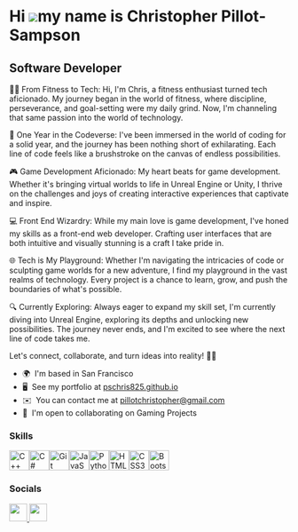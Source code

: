 Hi ![](https://user-images.githubusercontent.com/18350557/176309783-0785949b-9127-417c-8b55-ab5a4333674e.gif)my name is Christopher Pillot-Sampson
==================================================================================================================================================

Software Developer
------------------

🏋️‍♂️ From Fitness to Tech: Hi, I'm Chris, a fitness enthusiast turned tech aficionado. My journey began in the world of fitness, where discipline, perseverance, and goal-setting were my daily grind. Now, I'm channeling that same passion into the world of technology. 

🚀 One Year in the Codeverse: I've been immersed in the world of coding for a solid year, and the journey has been nothing short of exhilarating. Each line of code feels like a brushstroke on the canvas of endless possibilities. 

🎮 Game Development Aficionado: My heart beats for game development. Whether it's bringing virtual worlds to life in Unreal Engine or Unity, I thrive on the challenges and joys of creating interactive experiences that captivate and inspire. 

💻 Front End Wizardry: While my main love is game development, I've honed my skills as a front-end web developer. Crafting user interfaces that are both intuitive and visually stunning is a craft I take pride in. 

🌐 Tech is My Playground: Whether I'm navigating the intricacies of code or sculpting game worlds for a new adventure, I find my playground in the vast realms of technology. Every project is a chance to learn, grow, and push the boundaries of what's possible. 

🔍 Currently Exploring: Always eager to expand my skill set, I'm currently diving into Unreal Engine, exploring its depths and unlocking new possibilities. The journey never ends, and I'm excited to see where the next line of code takes me. 

Let's connect, collaborate, and turn ideas into reality! 🚀✨

* 🌍  I'm based in San Francisco
* 🖥️  See my portfolio at [pschris825.github.io](http://pschris825.github.io)
* ✉️  You can contact me at [pillotchristopher@gmail.com](mailto:pillotchristopher@gmail.com)
* 🤝  I'm open to collaborating on Gaming Projects

### Skills


<p align="left">
<a href="https://docs.microsoft.com/en-us/cpp/?view=msvc-170" target="_blank" rel="noreferrer"><img src="https://raw.githubusercontent.com/danielcranney/readme-generator/main/public/icons/skills/cplusplus-colored.svg" width="36" height="36" alt="C++" /></a><a href="https://docs.microsoft.com/en-us/dotnet/csharp/" target="_blank" rel="noreferrer"><img src="https://raw.githubusercontent.com/danielcranney/readme-generator/main/public/icons/skills/csharp-colored.svg" width="36" height="36" alt="C#" /></a><a href="https://git-scm.com/" target="_blank" rel="noreferrer"><img src="https://raw.githubusercontent.com/danielcranney/readme-generator/main/public/icons/skills/git-colored.svg" width="36" height="36" alt="Git" /></a><a href="https://developer.mozilla.org/en-US/docs/Web/JavaScript" target="_blank" rel="noreferrer"><img src="https://raw.githubusercontent.com/danielcranney/readme-generator/main/public/icons/skills/javascript-colored.svg" width="36" height="36" alt="JavaScript" /></a><a href="https://www.python.org/" target="_blank" rel="noreferrer"><img src="https://raw.githubusercontent.com/danielcranney/readme-generator/main/public/icons/skills/python-colored.svg" width="36" height="36" alt="Python" /></a><a href="https://developer.mozilla.org/en-US/docs/Glossary/HTML5" target="_blank" rel="noreferrer"><img src="https://raw.githubusercontent.com/danielcranney/readme-generator/main/public/icons/skills/html5-colored.svg" width="36" height="36" alt="HTML5" /></a><a href="https://www.w3.org/TR/CSS/#css" target="_blank" rel="noreferrer"><img src="https://raw.githubusercontent.com/danielcranney/readme-generator/main/public/icons/skills/css3-colored.svg" width="36" height="36" alt="CSS3" /></a><a href="https://getbootstrap.com/" target="_blank" rel="noreferrer"><img src="https://raw.githubusercontent.com/danielcranney/readme-generator/main/public/icons/skills/bootstrap-colored.svg" width="36" height="36" alt="Bootstrap" /></a>
</p>


### Socials

<p align="left"> <a href="https://www.github.com/PsChris825" target="_blank" rel="noreferrer"> <picture> <source media="(prefers-color-scheme: dark)" srcset="https://raw.githubusercontent.com/danielcranney/readme-generator/main/public/icons/socials/github-dark.svg" /> <source media="(prefers-color-scheme: light)" srcset="https://raw.githubusercontent.com/danielcranney/readme-generator/main/public/icons/socials/github.svg" /> <img src="https://raw.githubusercontent.com/danielcranney/readme-generator/main/public/icons/socials/github.svg" width="32" height="32" /> </picture> </a> <a href="https://www.linkedin.com/in/christopherlps/" target="_blank" rel="noreferrer"> <picture> <source media="(prefers-color-scheme: dark)" srcset="https://raw.githubusercontent.com/danielcranney/readme-generator/main/public/icons/socials/linkedin-dark.svg" /> <source media="(prefers-color-scheme: light)" srcset="https://raw.githubusercontent.com/danielcranney/readme-generator/main/public/icons/socials/linkedin.svg" /> <img src="https://raw.githubusercontent.com/danielcranney/readme-generator/main/public/icons/socials/linkedin.svg" width="32" height="32" /> </picture> </a></p>
